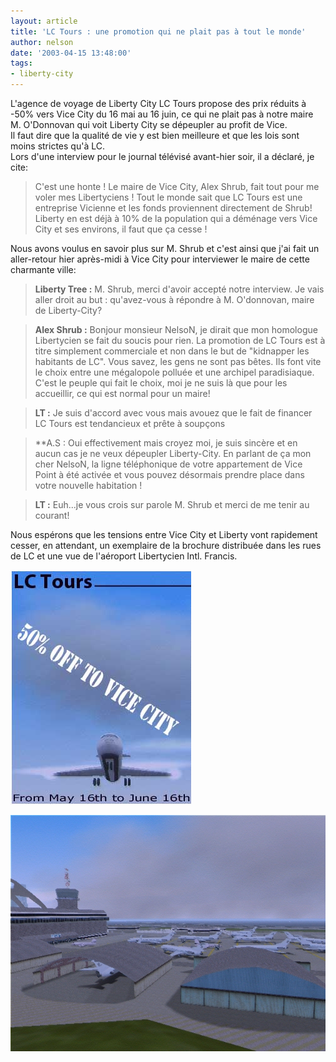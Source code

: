 ```yaml
---
layout: article
title: 'LC Tours : une promotion qui ne plait pas à tout le monde'
author: nelson
date: '2003-04-15 13:48:00'
tags:
- liberty-city
---
```


L'agence de voyage de Liberty City LC Tours propose des prix réduits à -50% vers Vice City du 16 mai au 16 juin, ce qui ne plait pas à notre maire M. O'Donnovan qui voit Liberty City se dépeupler au profit de Vice.  
Il faut dire que la qualité de vie y est bien meilleure et que les lois sont moins strictes qu'à LC.  
Lors d'une interview pour le journal télévisé avant-hier soir, il a déclaré, je cite:

> C'est une honte ! Le maire de Vice City, Alex Shrub, fait tout pour me voler mes Libertyciens ! Tout le monde sait que LC Tours est une entreprise Vicienne et les fonds proviennent directement de Shrub! Liberty en est déjà à 10% de la population qui a déménage vers Vice City et ses environs, il faut que ça cesse !

Nous avons voulus en savoir plus sur M. Shrub et c'est ainsi que j'ai fait un aller-retour hier après-midi à Vice City pour interviewer le maire de cette charmante ville:

> **Liberty Tree :** M. Shrub, merci d'avoir accepté notre interview. Je vais aller droit au but : qu'avez-vous à répondre à M. O'donnovan, maire de Liberty-City?

> **Alex Shrub :** Bonjour monsieur NelsoN, je dirait que mon homologue Libertycien se fait du soucis pour rien. La promotion de LC Tours est à titre simplement commerciale et non dans le but de "kidnapper les habitants de LC". Vous savez, les gens ne sont pas bêtes. Ils font vite le choix entre une mégalopole polluée et une archipel paradisiaque. C'est le peuple qui fait le choix, moi je ne suis là que pour les accueillir, ce qui est normal pour un maire!

> **LT :** Je suis d'accord avec vous mais avouez que le fait de financer LC Tours est tendancieux et prête à soupçons

> \*\*A.S : Oui effectivement mais croyez moi, je suis sincère et en aucun cas je ne veux dépeupler Liberty-City. En parlant de ça mon cher NelsoN, la ligne téléphonique de votre appartement de Vice Point à été activée et vous pouvez désormais prendre place dans votre nouvelle habitation !

> **LT :** Euh...je vous crois sur parole M. Shrub et merci de me tenir au courant!

Nous espérons que les tensions entre Vice City et Liberty vont rapidement cesser, en attendant, un exemplaire de la brochure distribuée dans les rues de LC et une vue de l'aéroport Libertycien Intl. Francis.

![](  /content/images/2016/07/plane.JPG)

![](  /content/images/2016/07/Tours.JPG)

<!--kg-card-end: markdown-->
